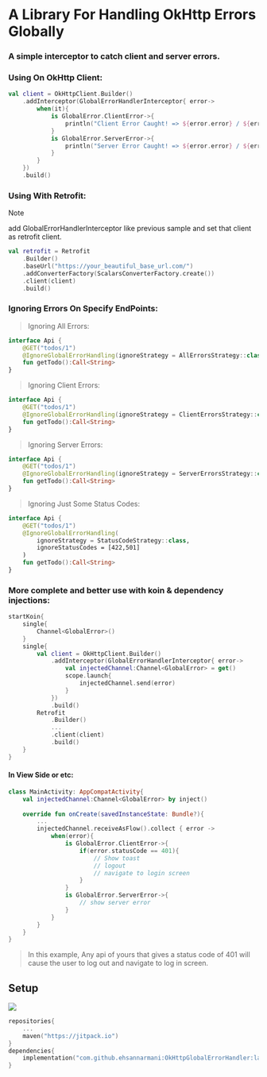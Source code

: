 # A Library For Handling OkHttp Errors Globally
### A simple interceptor to catch client and server errors.
### Using On OkHttp Client:
```kotlin
val client = OkHttpClient.Builder()
    .addInterceptor(GlobalErrorHandlerInterceptor{ error->
        when(it){
            is GlobalError.ClientError->{
                println("Client Error Caught! => ${error.error} / ${error.statusCode}")
            }
            is GlobalError.ServerError->{
                println("Server Error Caught! => ${error.error} / ${error.statusCode}")
            }
        }
    })
    .build()
```
### Using With Retrofit:
> [!NOTE]
> add GlobalErrorHandlerInterceptor like previous sample and set that client as retrofit client.
```kotlin
val retrofit = Retrofit
    .Builder()
    .baseUrl("https://your_beautiful_base_url.com/")
    .addConverterFactory(ScalarsConverterFactory.create())
    .client(client)
    .build()
```
### Ignoring Errors On Specify EndPoints:
> Ignoring All Errors:
```kotlin
interface Api {
    @GET("todos/1")
    @IgnoreGlobalErrorHandling(ignoreStrategy = AllErrorsStrategy::class)
    fun getTodo():Call<String>
}
```
> Ignoring Client Errors:
```kotlin
interface Api {
    @GET("todos/1")
    @IgnoreGlobalErrorHandling(ignoreStrategy = ClientErrorsStrategy::class)
    fun getTodo():Call<String>
}
```
> Ignoring Server Errors:
```kotlin
interface Api {
    @GET("todos/1")
    @IgnoreGlobalErrorHandling(ignoreStrategy = ServerErrorsStrategy::class)
    fun getTodo():Call<String>
}
```
> Ignoring Just Some Status Codes:
```kotlin
interface Api {
    @GET("todos/1")
    @IgnoreGlobalErrorHandling(
        ignoreStrategy = StatusCodeStrategy::class,
        ignoreStatusCodes = [422,501]
    )
    fun getTodo():Call<String>
}
```
### More complete and better use with koin & dependency injections:
```kotlin
startKoin{
    single{
        Channel<GlobalError>()
    }
    single{
        val client = OkHttpClient.Builder()
            .addInterceptor(GlobalErrorHandlerInterceptor{ error->
                val injectedChannel:Channel<GlobalError> = get()
                scope.launch{
                    injectedChannel.send(error)
                }
            })
            .build()
        Retrofit
            .Builder()
            ...
            .client(client)
            .build()
    }
}
```
#### In View Side or etc:
``` kotlin
class MainActivity: AppCompatActivity{
    val injectedChannel:Channel<GlobalError> by inject()
    
    override fun onCreate(savedInstanceState: Bundle?){
        ...
        injectedChannel.receiveAsFlow().collect { error ->
            when(error){
                is GlobalError.ClientError->{
                    if(error.statusCode == 401){
                        // Show toast
                        // logout
                        // navigate to login screen
                    }
                }
                is GlobalError.ServerError->{
                    // show server error
                }
            }
        }
    }
}
```
> In this example, Any api of yours that gives a status code of 401 will cause the user to log out and navigate to log in screen.

## Setup
[![](https://jitpack.io/v/ehsannarmani/OkHttpGlobalErrorHandler.svg)](https://jitpack.io/#ehsannarmani/OkHttpGlobalErrorHandler)
```kotlin
repositories{
    ...
    maven("https://jitpack.io")
}
dependencies{
    implementation("com.github.ehsannarmani:OkHttpGlobalErrorHandler:latest")
}
```

